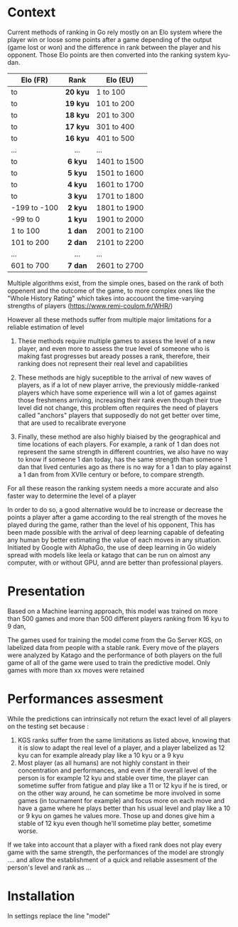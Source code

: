 # Context

Current methods of ranking in Go rely mostly on an Elo system where the player win or loose some points after a game depending of the output (game lost or won) and the difference in rank between the player and his opponent. Those Elo points are then converted into the ranking system kyu-dan.

| Elo (FR) |     Rank      |  Elo (EU) |
|----------|:-------------:| ----------|
| to |  **20 kyu** | 1 to 100 |
| to |  **19 kyu** | 101 to 200 |
| to |  **18 kyu** | 201 to 300 |
| to |  **17 kyu** | 301 to 400 |
| to |  **16 kyu** | 401 to 500 |
| ... |  ... | ... |
| to |  **6 kyu** | 1401 to 1500 |
| to |  **5 kyu** | 1501 to 1600 |
| to |  **4 kyu** | 1601 to 1700 |
| to |  **3 kyu**| 1701 to 1800 |
| -199 to -100 |  **2 kyu**| 1801 to 1900 |
| -99 to 0 |  **1 kyu**| 1901 to 2000 |
| 1 to 100 | **1 dan**| 2001 to 2100 |
| 101 to 200 | **2 dan**| 2101 to 2200 |
| ... |  ... | ... |
| 601 to 700 | **7 dan**| 2601 to 2700 |



Multiple algorithms exist, from the simple ones, based on the rank of both oppenent and the outcome of the game, to more complex ones like the "Whole History Rating" which takes into accouont the time-varying strengths of players (https://www.remi-coulom.fr/WHR/)

However all these methods suffer from multiple major limitations for a reliable estimation of level

1. These methods require multiple games to assess the level of a new player, and even more to assess the true level of someone who is making fast progresses but aready posses a rank, therefore, their ranking does not represent their real level and capabilities

2. These methods are higly suceptible to the arrival of new waves of players, as if a lot of new player arrive, the previously middle-ranked players which have some experience will win a lot of games against those freshmens arriving, increasing their rank even though their true level did not change, this problem often requires the need of players called "anchors" players that supposedly do not get better over time, that are used to recalibrate everyone 

3. Finally, these method are also highly biaised by the geographical and time locations of each players. For example, a rank of 1 dan does not represent the same strength in different countries, we also have no way to know if someone 1 dan today, has the same strength than someone 1 dan  that lived centuries ago as there is no way for a 1 dan to play against a 1 dan from from XVIIe century or before, to compare strength.

For all these reason the ranking system needs a more accurate and also faster way to determine the level of a player

In order to do so, a good alternative would be to increase or decrease the points a player after a game according to the real strength of the moves he played during the game, rather than the level of his opponent, This has been made possible with the arrival of deep learning capable of defeating any human by better estimating the value of each moves in any situation. Initiated by Google with AlphaGo, the use of deep learning in Go widely spread with models like leela or katago that can be run on almost any computer, with or without GPU, annd are better than professional players.

# Presentation
Based on a Machine learning approach, this model was trained on more than 500 games and more than 500 different players ranking from 16 kyu to 9 dan, 

The games used for training the model come from the Go Server KGS, on labelized data from people with a stable rank.
Every move of the players were analyzed by Katago and the performance of both players on the full game of all of the game were used to train the predictive model. 
Only games with more than xx moves were retained 

# Performances assesment

While the predictions can intrinsically not return the exact level of all players on the testing set because :
1. KGS ranks suffer from the same limitations as listed above, knowing that it is slow to adapt the real level of a player, and a player labelized as 12 kyu  can for example already play like a 10 kyu or a 9 kyu
2. Most player (as all humans) are not highly constant in their concentration and performances, and even if the overall level of the person is for example 12 kyu and stable over time, the player can sometime suffer from fatigue and play like a 11 or 12 kyu if he is tired, or on the other way around, he can sometime be more involved in some games (in tournament for example) and focus more on each move and have a game where he plays better than his usual level and play like a 10 or 9 kyu on games he values more. Those up and dones give him a stable of 12 kyu even though he'll sometime play better, sometime worse.

If we take into account that a player with a fixed rank does not play every game with the same strength, the performances of the model are strongly .... and allow the establishment of a quick and reliable assesment of the person's level and rank as ...

# Installation

In settings replace the line "model"
